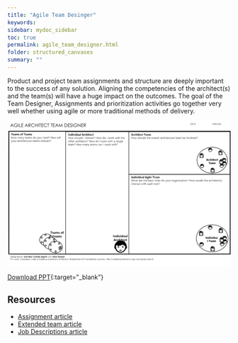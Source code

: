 ```yaml
---
title: "Agile Team Desinger"
keywords: 
sidebar: mydoc_sidebar
toc: true
permalink: agile_team_designer.html
folder: structured_canvases
summary: ""
---
```


Product and project team assignments and structure are deeply important to the success of any solution. Aligning the competencies of the architect(s) and the team(s) will have a huge impact on the outcomes. The goal of the Team Designer, Assignments and prioritization activities go together very well whether using agile or more traditional methods of delivery.

![image001](media/agile_team_designer001.svg)

[Download PPT](media/ppt/Agile-Architect-Team-Designer.pptx){:target="_blank"}

Resources
---------

-   [Assignment article](../engagement_model/assignment.md)
-   [Extended team article](../engagement_model/extended_team.md)
-   [Job Descriptions article](../engagement_model/job_description.md)



